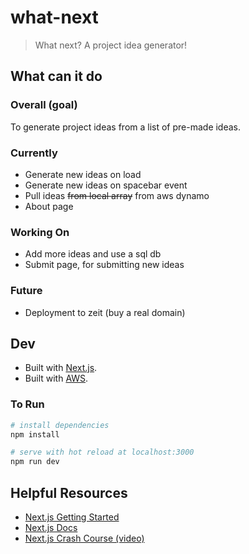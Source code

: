 # what-next

> What next? A project idea generator!

## What can it do

### Overall (goal)

To generate project ideas from a list of pre-made ideas.

### Currently

- Generate new ideas on load
- Generate new ideas on spacebar event
- Pull ideas ~~from local array~~ from aws dynamo
- About page

### Working On

- Add more ideas and use a sql db
- Submit page, for submitting new ideas

### Future

- Deployment to zeit (buy a real domain)

## Dev

- Built with [Next.js](https://nextjs.org/).
- Built with [AWS](https://aws.amazon.com/).

### To Run

```bash
# install dependencies
npm install

# serve with hot reload at localhost:3000
npm run dev
```

## Helpful Resources

- [Next.js Getting Started](https://nextjs.org/learn/basics/getting-started)
- [Next.js Docs](https://nextjs.org/docs)
- [Next.js Crash Course (video)](https://youtu.be/IkOVe40Sy0U)
